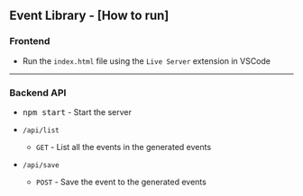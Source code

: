 ## Event Library - [How to run]

### Frontend

- Run the `index.html` file using the `Live Server` extension in VSCode

---

### Backend API

- <kbd>npm start</kbd> - Start the server

- `/api/list`

  - `GET` - List all the events in the generated events

- `/api/save`
  - `POST` - Save the event to the generated events
